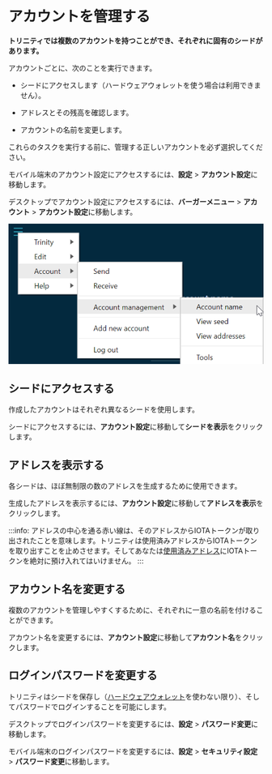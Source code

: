 # アカウントを管理する
<!-- # Manage your account -->

**トリニティでは複数のアカウントを持つことができ、それぞれに固有のシードがあります。**
<!-- **Trinity allows you to have multiple accounts, each of which has a unique seed.** -->

アカウントごとに、次のことを実行できます。
<!-- For each of your accounts, you can do the following: -->

- シードにアクセスします（ハードウェアウォレットを使う場合は利用できません）。
<!-- - Access your seed (not available if you use a hardware wallet) -->
- アドレスとその残高を確認します。
<!-- - View your addresses and their available balance -->
- アカウントの名前を変更します。
<!-- - Change the name of an account -->

これらのタスクを実行する前に、管理する正しいアカウントを必ず選択してください。
<!-- Make sure that you select the correct account to manage before completing any of these tasks. -->

モバイル端末のアカウント設定にアクセスするには、**設定** > **アカウント設定**に移動します。
<!-- To access Account management on a mobile device, go to **Settings** > **Account management**. -->

デスクトップでアカウント設定にアクセスするには、**バーガーメニュー** > **アカウント** > **アカウント設定**に移動します。
<!-- To access Account management on a desktop, go to the burger menu >  **Account** > **Account management**. -->

![Account management](../images/account-management-menu.png)

## シードにアクセスする
<!-- ## Access your seed -->

作成したアカウントはそれぞれ異なるシードを使用します。
<!-- Each account that you create uses a different seed. -->

シードにアクセスするには、**アカウント設定**に移動して**シードを表示**をクリックします。
<!-- To access the seed, go to Account management, and click **View seed**. -->

## アドレスを表示する
<!-- ## View your addresses -->

各シードは、ほぼ無制限の数のアドレスを生成するために使用できます。
<!-- Each seed can be used to generate an almost unlimited number of addresses. -->

生成したアドレスを表示するには、**アカウント設定**に移動して**アドレスを表示**をクリックします。
<!-- To view the addresses that you've generated, go to Account management, and click **View addresses**. -->

:::info:
アドレスの中心を通る赤い線は、そのアドレスからIOTAトークンが取り出されたことを意味します。トリニティは使用済みアドレスからIOTAトークンを取り出すことを止めさせます。そしてあなたは[使用済みアドレス](root://getting-started/0.1/clients/addresses.md#spent-addresses)にIOTAトークンを絶対に預け入れてはいけません。
:::
<!-- :::info: -->
<!-- A red line through the center of an address means that the address has been spent. Trinity stops you from withdrawing IOTA tokens from [spent addresses](root://getting-started/0.1/clients/addresses.md#spent-addresses), so you must never deposit IOTA tokens into them. -->
<!-- ::: -->

## アカウント名を変更する
<!-- ## Change your account's name -->

複数のアカウントを管理しやすくするために、それぞれに一意の名前を付けることができます。
<!-- To make it easier to manage multiple accounts, you can give each of them a unique name. -->

アカウント名を変更するには、**アカウント設定**に移動して**アカウント名**をクリックします。
<!-- To change the name of an account, go to Account management, and click **Account name**. -->

## ログインパスワードを変更する
<!-- ## Change your login password -->

トリニティはシードを保存し（[ハードウェアウォレット](../concepts/hardware-wallet.md)を使わない限り）、そしてパスワードでログインすることを可能にします。
<!-- Trinity stores your seeds for you (unless you use a [hardware wallet](../concepts/hardware-wallet.md)) and allows you to log in with a password. -->

デスクトップでログインパスワードを変更するには、**設定** > **パスワード変更**に移動します。
<!-- To change the login password on a desktop, go to **Settings** > **Change password**. -->

モバイル端末のログインパスワードを変更するには、**設定** > **セキュリティ設定** > **パスワード変更**に移動します。
<!-- To change the login password on a mobile device, go to **Settings** > **Security settings** > **Change password**. -->
